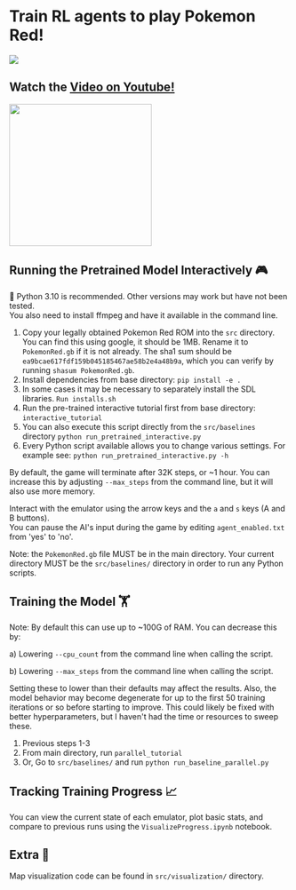 # Train RL agents to play Pokemon Red!

<a href="https://youtu.be/DcYLT37ImBY">
  <img src="/assets/poke_map.gif?raw=true">
</a>

  
## Watch the [Video on Youtube!](https://youtu.be/DcYLT37ImBY)  

<a href="https://youtu.be/DcYLT37ImBY">
  <img src="/assets/Pokemon YT5 FFFFinal.jpg?raw=true" width="256">
</a>
  
## Running the Pretrained Model Interactively 🎮  
🐍 Python 3.10 is recommended. Other versions may work but have not been tested.   
You also need to install ffmpeg and have it available in the command line.

1. Copy your legally obtained Pokemon Red ROM into the `src` directory. You can find this using google, it should be 1MB. Rename it to `PokemonRed.gb` if it is not already. The sha1 sum should be `ea9bcae617fdf159b045185467ae58b2e4a48b9a`, which you can verify by running `shasum PokemonRed.gb`.
2. Install dependencies from base directory:
```pip install -e .```
3. In some cases it may be necessary to separately install the SDL libraries.
```Run installs.sh```
4. Run the pre-trained interactive tutorial first from base directory:
```interactive_tutorial```
5. You can also execute this script directly from the `src/baselines` directory
```python run_pretrained_interactive.py```
6. Every Python script available allows you to change various settings. For example see:
```python run_pretrained_interactive.py -h```

By default, the game will terminate after 32K steps, or ~1 hour. You can increase this by adjusting `--max_steps` from the command line, but it will also use more memory. 

Interact with the emulator using the arrow keys and the `a` and `s` keys (A and B buttons).  
You can pause the AI's input during the game by editing `agent_enabled.txt` from 'yes' to 'no'.

Note: the `PokemonRed.gb` file MUST be in the main directory.
Your current directory MUST be the `src/baselines/` directory in order to run any Python scripts.

## Training the Model 🏋️ 
Note: By default this can use up to ~100G of RAM. You can decrease this by:

a) Lowering `--cpu_count` from the command line when calling the script.

b) Lowering `--max_steps` from the command line when calling the script.

Setting these to lower than their defaults may affect the results. Also, the model behavior may become degenerate for up to the first 50 training iterations or so before starting to improve. This could likely be fixed with better hyperparameters, but I haven't had the time or resources to sweep these.

1. Previous steps 1-3
2. From main directory, run `parallel_tutorial`
3. Or, 
Go to `src/baselines/` and run ```python run_baseline_parallel.py```


## Tracking Training Progress 📈 

You can view the current state of each emulator, plot basic stats, and compare to previous runs using the `VisualizeProgress.ipynb` notebook.

## Extra 🐜
Map visualization code can be found in `src/visualization/` directory.
